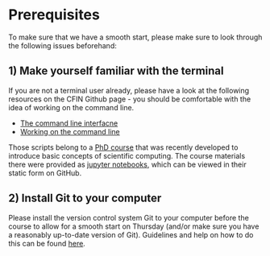 # Prerequisites 


To make sure that we have a smooth start, please make sure 
to look through the following issues beforehand:

## 1) Make yourself familiar with the terminal
If you are not a terminal user already, please have a look at the 
following resources on the CFIN Github page - you should be comfortable 
with the idea of working on the command line.
* [The command line interfacne](https://github.com/meeg-cfin/scientific_computing_basics/blob/master/notebooks/21-Command-line-interface.ipynb)
* [Working on the command line](https://github.com/meeg-cfin/scientific_computing_basics/blob/master/notebooks/22-Working-on-command-line.ipynb)

Those scripts belong to a [PhD course](https://github.com/meeg-cfin/scientific_computing_basics) that was recently developed to introduce basic concepts of scientific computing. The course materials there were provided as [jupyter notebooks](jupyter.org), which can be viewed in their static form on GitHub.

## 2) Install Git to your computer
Please install the version control system Git to your computer before 
the course to allow for a smooth start on Thursday (and/or make sure you 
have a reasonably up-to-date version of Git).
Guidelines and help on how to do this can be found [here](https://git-scm.com/book/en/v2/Getting-Started-Installing-Git).
